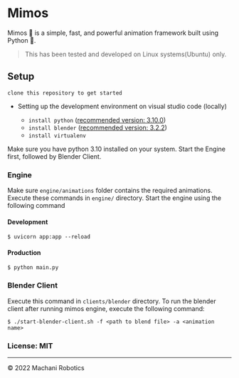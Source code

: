 # Mimos

Mimos 👾 is a simple, fast, and powerful animation framework built using Python 🐍.

> This has been tested and developed on Linux systems(Ubuntu) only.

## Setup

`clone this repository to get started`

- Setting up the development environment on visual studio code (locally)

  - `install python` ([recommended version: 3.10.0](https://www.python.org/downloads/release/python-3100/))
  - `install blender` ([recommended version: 3.2.2](https://www.blender.org/download/releases/3-2/))
  - `install virtualenv`

Make sure you have python 3.10 installed on your system. Start the Engine first, followed by Blender Client.

### Engine

Make sure `engine/animations` folder contains the required animations. Execute these commands in `engine/` directory.
Start the engine using the following command

#### Development

```
$ uvicorn app:app --reload
```

#### Production

```
$ python main.py
```

### Blender Client

Execute this command in `clients/blender` directory. To run the blender client after running mimos engine, execute the following command:

```
$ ./start-blender-client.sh -f <path to blend file> -a <animation name>
```

### License: MIT

---

© 2022 Machani Robotics
